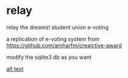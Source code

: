 # relay
relay the dreams! student union e-voting

a replication of e-voting system from https://github.com/amharfm/creaictive-award

modify the sqlite3 db as you want

[alt text](https://github.com/amharfm/relay/blob/master/logo.png)
